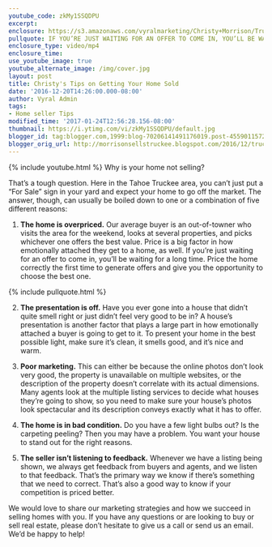 ```yaml
---
youtube_code: zkMy1SSQDPU
excerpt:
enclosure: https://s3.amazonaws.com/vyralmarketing/Christy+Morrison/Truckee+Real+Estate+Agent+Christy%27s+tips+on+getting+your+home+sold.mp4
pullquote: IF YOU’RE JUST WAITING FOR AN OFFER TO COME IN, YOU’LL BE WAITING A LONG TIME.
enclosure_type: video/mp4
enclosure_time:
use_youtube_image: true
youtube_alternate_image: /img/cover.jpg
layout: post
title: Christy's Tips on Getting Your Home Sold
date: '2016-12-20T14:26:00.000-08:00'
author: Vyral Admin
tags:
- Home seller Tips
modified_time: '2017-01-24T12:56:28.156-08:00'
thumbnail: https://i.ytimg.com/vi/zkMy1SSQDPU/default.jpg
blogger_id: tag:blogger.com,1999:blog-70206141491176019.post-4559011572872753458
blogger_orig_url: http://morrisonsellstruckee.blogspot.com/2016/12/truckee-real-estate-agent-5-reasons_20.html
---
```

{% include youtube.html %}
Why is your home not selling?

That’s a tough question. Here in the Tahoe Truckee area, you can’t just put a “For Sale” sign in your yard and expect your home to go off the market. The answer, though, can usually be boiled down to one or a combination of five different reasons:

1. **The home is overpriced.** Our average buyer is an out-of-towner who visits the area for the weekend, looks at several properties, and picks whichever one offers the best value. Price is a big factor in how emotionally attached they get to a home, as well. If you’re just waiting for an offer to come in, you’ll be waiting for a long time. Price the home correctly the first time to generate offers and give you the opportunity to choose the best one.

{% include pullquote.html %}

2. **The presentation is off.** Have you ever gone into a house that didn’t quite smell right or just didn’t feel very good to be in? A house’s presentation is another factor that plays a large part in how emotionally attached a buyer is going to get to it. To present your home in the best possible light, make sure it’s clean, it smells good, and it’s nice and warm.

3. **Poor marketing.** This can either be because the online photos don’t look very good, the property is unavailable on multiple websites, or the description of the property doesn’t correlate with its actual dimensions. Many agents look at the multiple listing services to decide what houses they’re going to show, so you need to make sure your house’s photos look spectacular and its description conveys exactly what it has to offer.

4. **The home is in bad condition.** Do you have a few light bulbs out? Is the carpeting peeling? Then you may have a problem. You want your house to stand out for the right reasons.

5. **The seller isn’t listening to feedback.** Whenever we have a listing being shown, we always get feedback from buyers and agents, and we listen to that feedback. That’s the primary way we know if there’s something that we need to correct. That’s also a good way to know if your competition is priced better.

We would love to share our marketing strategies and how we succeed in selling homes with you. If you have any questions or are looking to buy or sell real estate, please don’t hesitate to give us a call or send us an email. We’d be happy to help!
